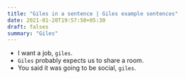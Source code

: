 ```yaml
---
title: "Giles in a sentence | Giles example sentences"
date: 2021-01-20T19:57:50+05:30
draft: falses
summary: "Giles"
---
```

- I want a job, `giles`.
- `Giles` probably expects us to share a room.
- You said it was going to be social, `giles`.
                 
